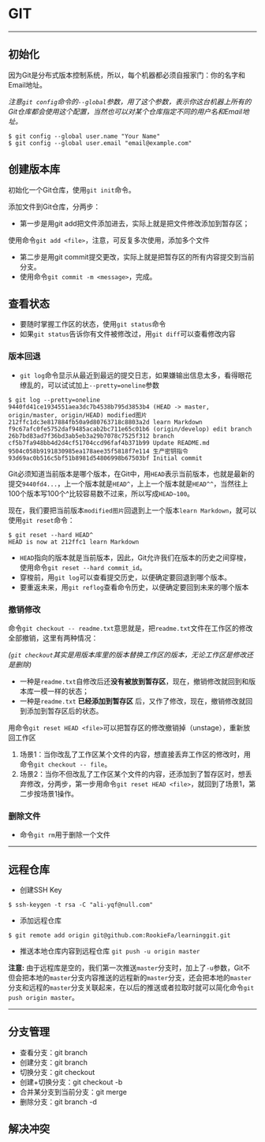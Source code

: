 # GIT
***

## 初始化

因为Git是分布式版本控制系统，所以，每个机器都必须自报家门：你的名字和Email地址。

*注意`git config`命令的`--global`参数，用了这个参数，表示你这台机器上所有的Git仓库都会使用这个配置，当然也可以对某个仓库指定不同的用户名和Email地址。*
``` git
$ git config --global user.name "Your Name"
$ git config --global user.email "email@example.com"
```

## 创建版本库
初始化一个Git仓库，使用`git init`命令。

添加文件到Git仓库，分两步：
* 第一步是用git add把文件添加进去，实际上就是把文件修改添加到暂存区；

使用命令`git add <file>`，注意，可反复多次使用，添加多个文件

* 第二步是用git commit提交更改，实际上就是把暂存区的所有内容提交到当前分支。
* 使用命令`git commit -m <message>`，完成。

## 查看状态

* 要随时掌握工作区的状态，使用`git status`命令
* 如果`git status`告诉你有文件被修改过，用`git diff`可以查看修改内容

### 版本回退
* `git log`命令显示从最近到最远的提交日志，如果嫌输出信息太多，看得眼花缭乱的，可以试试加上`--pretty=oneline`参数
``` git
$ git log --pretty=oneline
9440fd41ce1934551aea3dc7b4538b795d3853b4 (HEAD -> master, origin/master, origin/HEAD) modified图片
212ffc1dc3e817884fb50a9d80763718c8803a2d learn Markdown
f9c67afc0fe5752daf9485acab2bc711e65c01b6 (origin/develop) edit branch
26b7bd83ad7f36bd3ab5eb3a29b7078c7525f312 branch
cf5b7fa948bb4d2d4cf51704ccd96faf4b371b99 Update README.md
9504c058b9191830985ea178aee35f5818f7e114 生产密钥指令
93d69ac0b516c5bf51b8981d54806998b67503bf Initial commit
```

Git必须知道当前版本是哪个版本，在Git中，用`HEAD`表示当前版本，也就是最新的提交`9440fd4...`，上一个版本就是`HEAD^`，上上一个版本就是`HEAD^^`，当然往上100个版本写100个^比较容易数不过来，所以写成`HEAD~100`。

现在，我们要把当前版本`modified图片`回退到上一个版本`learn Markdown`，就可以使用`git reset`命令：
```
$ git reset --hard HEAD^
HEAD is now at 212ffc1 learn Markdown
```
* `HEAD`指向的版本就是当前版本，因此，Git允许我们在版本的历史之间穿梭，使用命令`git reset --hard commit_id`。
* 穿梭前，用`git log`可以查看提交历史，以便确定要回退到哪个版本。
* 要重返未来，用`git reflog`查看命令历史，以便确定要回到未来的哪个版本


### 撤销修改
命令`git checkout -- readme.txt`意思就是，把`readme.txt`文件在工作区的修改全部撤销，这里有两种情况：

*(`git checkout`其实是用版本库里的版本替换工作区的版本，无论工作区是修改还是删除)*
* 一种是`readme.txt`自修改后还**没有被放到暂存区**，现在，撤销修改就回到和版本库一模一样的状态；
* 一种是`readme.txt` __已经添加到暂存区__ 后，又作了修改，现在，撤销修改就回到添加到暂存区后的状态。


用命令`git reset HEAD <file>`可以把暂存区的修改撤销掉（unstage），重新放回工作区

1. 场景1：当你改乱了工作区某个文件的内容，想直接丢弃工作区的修改时，用命令`git checkout -- file`。
2. 场景2：当你不但改乱了工作区某个文件的内容，还添加到了暂存区时，想丢弃修改，分两步，第一步用命令`git reset HEAD <file>`，就回到了场景1，第二步按场景1操作。


### 删除文件
* 命令`git rm`用于删除一个文件

***

## 远程仓库
* 创建SSH Key

`$ ssh-keygen -t rsa -C "ali-yqf@null.com"`

* 添加远程仓库

`$ git remote add origin git@github.com:RookieFa/learninggit.git`

* 推送本地仓库内容到远程仓库
`git push -u origin master` 

**注意:** 由于远程库是空的，我们第一次推送`master`分支时，加上了`-u`参数，Git不但会把本地的`master`分支内容推送的远程新的`master`分支，还会把本地的`master`分支和远程的`master`分支关联起来，在以后的推送或者拉取时就可以简化命令`git push origin master`。

***
## 分支管理

* 查看分支：git branch
* 创建分支：git branch <name>
* 切换分支：git checkout <name>
* 创建+切换分支：git checkout -b <name>
* 合并某分支到当前分支：git merge <name>
* 删除分支：git branch -d <name>


## 解决冲突